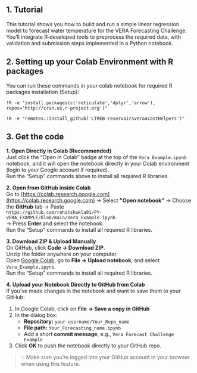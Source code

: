 
## 1. Tutorial

This tutorial shows you how to build and run a simple linear regression model to forecast water temperature for the VERA Forecasting Challenge. You’ll integrate R‑developed tools to preprocess the required data, with validation and submission steps implemented in a Python notebook.

## 2. Setting up your Colab Environment with R packages


You can run these commands in your colab notebook for required R packages installation (Setup):

```!R -e "install.packages(c('reticulate','dplyr','arrow'), repos='http://cran.us.r-project.org')" ``` 

```!R -e "remotes::install_github('LTREB-reservoirsvera4castHelpers')" ``` 

## 3. Get the code

**1. Open Directly in Colab (Recommended)**  
Just click the “Open in Colab” badge at the top of the `Vera_Example.ipynb` notebook, and it will open the notebook directly in your Colab environment (login to your Google account if required).  
Run the “Setup” commands above to install all required R libraries.

**2. Open from GitHub inside Colab**  
Go to [https://colab.research.google.com](https://colab.research.google.com) → Select **"Open notebook"** → Choose the **GitHub** tab → Paste  
`https://github.com/rohitshukla01/PY-VERA_EXAMPLE/blob/main/Vera_Example.ipynb`  
→ Press **Enter** and select the notebook.  
Run the “Setup” commands to install all required R libraries.

**3. Download ZIP & Upload Manually**  
On GitHub, click **Code → Download ZIP**.  
Unzip the folder anywhere on your computer.  
Open [Google Colab](https://colab.research.google.com), go to **File → Upload notebook**, and select `Vera_Example.ipynb`.  
Run the “Setup” commands to install all required R libraries.

**4. Upload your Notebook Directly to GitHub from Colab**  
If you’ve made changes in the notebook and want to save them to your GitHub:

1. In Google Colab, click on **File → Save a copy in GitHub**  
2. In the dialog box:  
   - **Repository:** `your-username/Your_Repo_name`  
   - **File path:** `Your_Forecasting_name.ipynb`  
   - Add a short **commit message**, e.g., `Vera Forecast Challenge Example`  
3. Click **OK** to push the notebook directly to your GitHub repo.

> 💡 Make sure you’re logged into your GitHub account in your browser when using this feature.


